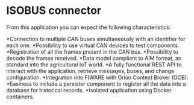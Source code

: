 <h1>ISOBUS connector</h1>

From this application you can expect the following characteristics:

*Connection to multiple CAN buses simultaneously with an identifier for each one.
*Possibility to use virtual CAN devices to test components.
*Registration of all the frames present in the CAN bus.
*Possibility to decode the frames received.
*Data model compliant to AIM format, an standard into the agricultural IoT world.
*A fully functional REST API to interact with the application, retrieve messages, buses, and change configuration.
*Integration into FIWARE with Orion Context Broker (OCB).
*Easiness to include a persister component to register all the data into a database for historical records.
*Isolated application using Docker containers.
